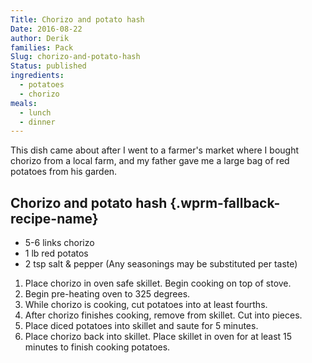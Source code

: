 ```yaml
---
Title: Chorizo and potato hash
Date: 2016-08-22
author: Derik
families: Pack
Slug: chorizo-and-potato-hash
Status: published
ingredients:
  - potatoes
  - chorizo
meals:
  - lunch
  - dinner
---
```


This dish came about after I went to a farmer's market where I bought chorizo from a local farm, and my father gave me a large bag of red potatoes from his garden. <!--WPRM Recipe 112-->

<div class="wprm-fallback-recipe">

Chorizo and potato hash {.wprm-fallback-recipe-name}
-----------------------

<div class="wprm-fallback-recipe-ingredients">

-   5-6 links chorizo
-   1 lb red potatos
-   2 tsp salt & pepper (Any seasonings may be substituted per taste)

</div>

<div class="wprm-fallback-recipe-instructions">

1.  Place chorizo in oven safe skillet. Begin cooking on top of stove.
2.  Begin pre-heating oven to 325 degrees.
3.  While chorizo is cooking, cut potatoes into at least fourths.
4.  After chorizo finishes cooking, remove from skillet. Cut into pieces.
5.  Place diced potatoes into skillet and saute for 5 minutes.
6.  Place chorizo back into skillet. Place skillet in oven for at least 15 minutes to finish cooking potatoes.

</div>

<div class="wprm-fallback-recipe-notes">

</div>

</div>

<!--End WPRM Recipe-->
